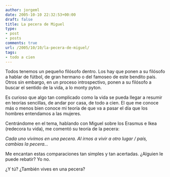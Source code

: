 ```yaml
---
author: jorgeml
date: 2005-10-10 22:32:53+00:00
draft: false
title: La pecera de Miguel
type: 
- post
- posts
comments: true
url: /2005/10/10/la-pecera-de-miguel/
tags:
- todo a cien
---
```


Todos tenemos un pequeño filósofo dentro. Los hay que ponen a su filósofo a hablar de fútbol, de gran hermano o del famoseo de este bendito país. Otros sin embargo, en un proceso introspectivo, ponen a su filósofo a buscar el sentido de la vida, a lo monty pyton.

Es curioso que algo tan complicado como la vida se pueda llegar a resumir en teorías sencillas, de andar por casa, de todo a cien. El que me conoce más o menos bien conoce mi teoría de que va a pasar el día que los hombres entendamos a las mujeres.

Centrándome en el tema, hablando con Miguel sobre los Erasmus e Ikea (redecora tu vida), me comentó su teoría de la pecera:

_Cada uno vivimos en una pecera. Al irnos a vivir a otro lugar / país, cambias la pecera..._

Me encantan estas comparaciones tan simples y tan acertadas. ¿Alguien le puede rebatir? Yo no.

¿Y tú? ¿También vives en una pecera?
